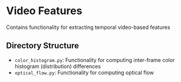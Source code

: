 # Video Features
Contains functionality for extracting temporal video-based features

## Directory Structure
- `color_histogram.py`: Functionality for computing inter-frame color histogram (distribution) differences
- `optical_flow.py`: Functionality for computing optical flow

